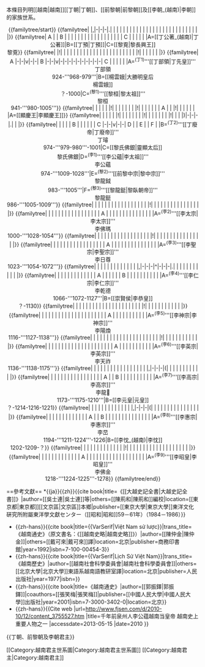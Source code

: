 本條目列明[[越南|越南]][[丁朝|丁朝]]、[[前黎朝|前黎朝]]及[[李朝_(越南)|李朝]]的家族世系。
<center>
{{familytree/start}}
{{familytree| |,|-|-|-|.| | | | | | | | | | | | | | | | | | | | | | | | | | | |}}
{{familytree|  A  | |  B  | | | | | | | | | | | | | | | | | |  C  | | | | | |A=[[丁公著_(越南)|丁公著]]|B=[[丁預|丁預]]|C=[[黎覔|黎長興王]]<br>黎覔}}
{{familytree| |!| | | | | | | | | | | | | | | | | | | | | | | |!| | | | | | |}}
{{familytree|  A  |-|-|v|-|-|  B  |-|-|v|-|-|-|-|-|-|-|-|-|-|  C  | | | | | |A=<sup>(丁1)</sup>'''[[丁部領|丁先皇]]'''<br>丁部領<br>924-'''968-979'''|B=[[楊雲娥|大勝明皇后<br>楊雲娥]]<br>？-1000|C=<sup>(黎1)</sup>'''[[黎桓|黎太祖]]'''<br>黎桓<br>941-'''980-1005'''}}
{{familytree| | | | | |!| | | | | | | |!| | | | | | |  A  | | |!| | | | | | |A=[[顯慶王|李顯慶王]]}}
{{familytree| | | | | |!| | | | | | | |!| | | | | | | |!| | | |)|-|-|-|.| | |}}
{{familytree| | | | |  B  | | | | | |  C  |-|-|v|-|-|  D  | |  E  | |  F  | |B=<sup>(丁2)</sup>'''[[丁廢帝|丁廢帝]]'''<br>丁璿<br>974-'''979-980'''-1001|C=[[黎氏佛銀|靈顯太后]]<br>黎氏佛銀|D=<sup>(李1)</sup>'''[[李公蘊|李太祖]]'''<br>李公蘊<br>974-'''1009-1028'''|E=<sup>(黎2)</sup>'''[[前黎中宗|黎中宗]]'''<br>黎龍鉞<br>983-'''1005'''|F=<sup>(黎3)</sup>'''[[黎龍鋌|黎臥朝帝]]'''<br>黎龍鋌<br>986-'''1005-1009'''}}
{{familytree| | | | | | | | | | | | | | | | | |!| | | | | | | | | | | | | | | |}}
{{familytree| | | | | | | | | | | | | | | | |  A  | | | | | | | | | | | | | | |A=<sup>(李2)</sup>'''[[李太宗|李太宗]]'''<br>李佛瑪<br>1000-'''1028-1054'''}}
{{familytree| | | | | | | | | | | | | | | | | |!| | | | | | | | | | | | | | | |}}
{{familytree| | | | | | | | | | | | | | | | |  A  | | | | | | | | | | | | | | |A=<sup>(李3)</sup>'''[[李聖宗|李聖宗]]'''<br>李日尊<br>1023-'''1054-1072'''}}
{{familytree| | | | | | | | | | | | | |,|-|-|-|^|-|-|-|.| | | | | | | | | | | |}}
{{familytree| | | | | | | | | | | | |  A  | | | | | |  B  | | | | | | | | | | |A=<sup>(李4)</sup>'''[[李仁宗|李仁宗]]'''<br>李乾德<br>1066-'''1072-1127'''|B=[[崇賢侯|李恭皇]]<br>？-1130}}
{{familytree| | | | | | | | | | | | | | | | | | | | | |!| | | | | | | | | | | |}}
{{familytree| | | | | | | | | | | | | | | | | | | | |  A  | | | | | | | | | | |A=<sup>(李5)</sup>'''[[李神宗|李神宗]]'''<br>李陽煥<br>1116-'''1127-1138'''}}
{{familytree| | | | | | | | | | | | | | | | | | | | | |!| | | | | | | | | | | |}}
{{familytree| | | | | | | | | | | | | | | | | | | | |  A  | | | | | | | | | | |A=<sup>(李6)</sup>'''[[李英宗|李英宗]]'''<br>李天祚<br>1136-'''1138-1175'''}}
{{familytree| | | | | | | | | | | | | | | | | |,|-|-|-|(| | | | | | | | | | | |}}
{{familytree| | | | | | | | | | | | | | | | |  A  | |  B  | | | | | | | | | | |A=<sup>(李7)</sup>'''[[李高宗|李高宗]]'''<br>李龍𣉙<br>1173-'''1175-1210'''|B=[[李元皇|元皇]]<br>？-1214-1216-1221}}
{{familytree| | | | | | | | | | | | | |,|-|-|-|(| | | | | | | | | | | | | | | |}}
{{familytree| | | | | | | | | | | | |  A  | |  B  | | | | | | | | | | | | | | |A=<sup>(李8)</sup>'''[[李惠宗|李惠宗]]'''<br>李旵<br>1194-'''1211-1224'''-1226|B=[[李忱_(越南)|李忱]]<br>1202-1209-？}}
{{familytree| | | | | | | | | | | | | |!| | | | | | | | | | | | | | | | | | | |}}
{{familytree| | | | | | | | | | | | |  A  | | | | | | | | | | | | | | | | | | |A=<sup>(李9)</sup>'''[[李昭皇|李昭皇]]'''<br>李佛金<br>1218-'''1224-1225'''-1278}}
{{familytree/end}}
</center>

==參考文獻==
*{{ja}}{{zh}}{{cite book|title=《[[大越史記全書|大越史記全書]]》|author=[[吳士連|吳士連]]等|others=[[陳荊和|陳荊和]]編校|location=[[東京都|東京都]][[文京區|文京區]]本鄉|publisher=[[東京大學|東京大學]]東洋文化硏究所附屬東洋學文獻センター（[[昭和|昭和]]59－61年）（1984－1986）}}
* {{zh-hans}}{{cite book|title={{VarSerif|Việt Nam sử lược}}|trans_title=《越南通史》（原文書名：《[[越南史略|越南史略]]》）|author=[[陳仲金|陳仲金]]|others=[[戴可來|戴可來]]譯|location=北京|publisher=商務印書館|year=1992|isbn=7-100-00454-3}}
* {{zh-hans}}{{cite book|title={{VarSerif|Lịch Sử Việt Nam}}|trans_title=《越南歷史》|author=[[越南社會科學委員會|越南社會科學委員會]]|others=[[北京大學|北京大學]]東語系越南語教研室譯|location=北京|publisher=人民出版社|year=1977|isbn=}}
* {{zh-hans}}{{cite book|title=《越南通史》|author=[[郭振鐸|郭振鐸]]|coauthors=[[張笑梅|張笑梅]]|publisher=[[中國人民大學|中國人民大學]]出版社|year=2001|isbn=7-3000-3402-0|location=北京}}
* {{zh-hans}}{{Cite web |url=http://www.fjsen.com/d/2010-10/12/content_3755527.htm |title=千年前泉州人李公蕴越南当皇帝 越南史上重要人物之一 |accessdate=2013-05-15 |date=2010 }}

{{丁朝、前黎朝及李朝君主}}

[[Category:越南君主世系圖|Category:越南君主世系圖]]
[[Category:越南君主|Category:越南君主]]